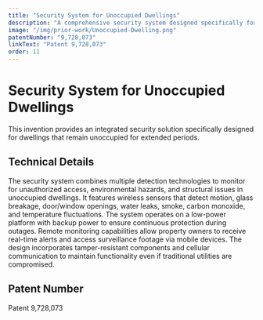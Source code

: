 ```yaml
---
title: "Security System for Unoccupied Dwellings"
description: "A comprehensive security system designed specifically for monitoring and protecting unoccupied dwellings from various threats and unauthorized access."
image: "/img/prior-work/Unoccupied-Dwelling.png"
patentNumber: "9,728,073"
linkText: "Patent 9,728,073"
order: 11
---
```


# Security System for Unoccupied Dwellings

This invention provides an integrated security solution specifically designed for dwellings that remain unoccupied for extended periods.

## Technical Details

The security system combines multiple detection technologies to monitor for unauthorized access, environmental hazards, and structural issues in unoccupied dwellings. It features wireless sensors that detect motion, glass breakage, door/window openings, water leaks, smoke, carbon monoxide, and temperature fluctuations. The system operates on a low-power platform with backup power to ensure continuous protection during outages. Remote monitoring capabilities allow property owners to receive real-time alerts and access surveillance footage via mobile devices. The design incorporates tamper-resistant components and cellular communication to maintain functionality even if traditional utilities are compromised.

## Patent Number

Patent 9,728,073
